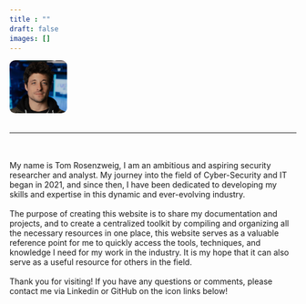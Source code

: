 ```yaml
---
title : "" 
draft: false
images: []
---
```


<div style="text-align: left;">
  <img src="12.png" style=" width: 20%; border: 0px solid; border-radius: 10%; padding-left;">
</div>
<br>

 -----

 <!-- <br><br>
    <div id="text-container"></div>
   <script src="/animation.js"></script>
<br><br> -->

<br><br> My name is Tom Rosenzweig, I am an ambitious and aspiring security researcher and analyst. My journey into the field of Cyber-Security and IT began in 2021, and since then, I have been dedicated to developing my skills and expertise in this dynamic and ever-evolving industry. <br><br> The purpose of creating this website is to share my documentation and projects, and to create a centralized toolkit by compiling and organizing all the necessary resources in one place, this website serves as a valuable reference point for me to quickly access the tools, techniques, and knowledge I need for my work in the industry. It is my hope that it can also serve as a useful resource for others in the field. <br><br> Thank you for visiting! If you have any questions or comments, please contact me via Linkedin or GitHub on the icon links below! <br><br>
